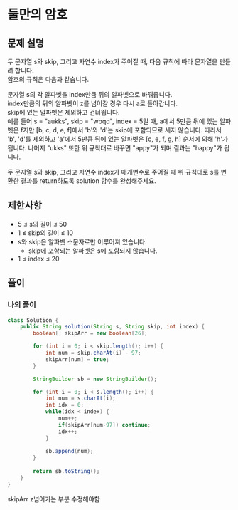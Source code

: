 # 둘만의 암호
## 문제 설명
두 문자열 s와 skip, 그리고 자연수 index가 주어질 때, 다음 규칙에 따라 문자열을 만들려 합니다.  
암호의 규칙은 다음과 같습니다.

문자열 s의 각 알파벳을 index만큼 뒤의 알파벳으로 바꿔줍니다.  
index만큼의 뒤의 알파벳이 z를 넘어갈 경우 다시 a로 돌아갑니다.  
skip에 있는 알파벳은 제외하고 건너뜁니다.  
예를 들어 s = "aukks", skip = "wbqd", index = 5일 때, a에서 5만큼 뒤에 있는 알파벳은 f지만 [b, c, d, e, f]에서 'b'와 'd'는 skip에 포함되므로 세지 않습니다. 따라서 'b', 'd'를 제외하고 'a'에서 5만큼 뒤에 있는 알파벳은 [c, e, f, g, h] 순서에 의해 'h'가 됩니다. 나머지 "ukks" 또한 위 규칙대로 바꾸면 "appy"가 되며 결과는 "happy"가 됩니다.  

두 문자열 s와 skip, 그리고 자연수 index가 매개변수로 주어질 때 위 규칙대로 s를 변환한 결과를 return하도록 solution 함수를 완성해주세요.  

## 제한사항
* 5 ≤ s의 길이 ≤ 50
* 1 ≤ skip의 길이 ≤ 10
* s와 skip은 알파벳 소문자로만 이루어져 있습니다.
  * skip에 포함되는 알파벳은 s에 포함되지 않습니다.
* 1 ≤ index ≤ 20

## 풀이
### 나의 풀이
```java
class Solution {
    public String solution(String s, String skip, int index) {
        boolean[] skipArr = new boolean[26];

        for (int i = 0; i < skip.length(); i++) {
            int num = skip.charAt(i) - 97;
            skipArr[num] = true;
        }

        StringBuilder sb = new StringBuilder();

        for (int i = 0; i < s.length(); i++) {
            int num = s.charAt(i);
            int idx = 0;
            while(idx < index) {
                num++;
                if(skipArr[num-97]) continue;
                idx++;
            }
            
            sb.append(num);
        }
        
        return sb.toString();
    }
}
```  
skipArr z넘어가는 부분 수정해야함